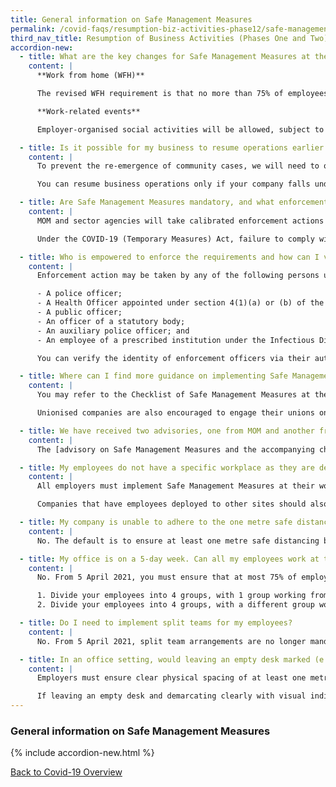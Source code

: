 ```yaml
---
title: General information on Safe Management Measures
permalink: /covid-faqs/resumption-biz-activities-phase12/safe-management-measures
third_nav_title: Resumption of Business Activities (Phases One and Two)
accordion-new:
  - title: What are the key changes for Safe Management Measures at the workplace that will take effect from 5 April 2021?
    content: |
      **Work from home (WFH)**

      The revised WFH requirement is that no more than 75% of employees who can WFH can be at the workplace at any point in time, from 50% previously. There is no longer a limit on the proportion of an individual employee’s working time that can be spent at the workplace. The mandatory split team requirement will also be removed.

      **Work-related events**

      Employer-organised social activities will be allowed, subject to the same rules as the community; i.e. gatherings of no more than 8 persons (and no multiple groups of 8 persons). Team bonding activities, for instance, will be allowed but only to a group of 8 persons. There is no change to the current provision for work-related events such as townhalls and workplan seminars, which remains capped at 50 persons.

  - title: Is it possible for my business to resume operations earlier if I have implemented all Safe Management Measures at my workplace?   
    content: |
      To prevent the re-emergence of community cases, we will need to open the economy gradually, and not all at once. In general, sectors that allow us to trade with the world and access critical supplies will start first. Sectors that attract high traffic and social interactions will have to wait and put in place additional safe measures before restarting progressively.

      You can resume business operations only if your company falls under [MTI’s list of activities and services](/permittedlist/) that can resume operations, and your company has implemented all required Safe Management Measures at your workplace.

  - title: Are Safe Management Measures mandatory, and what enforcement actions will MOM take against businesses that do not implement it?    
    content: |
      MOM and sector agencies will take calibrated enforcement actions based on the areas of non-compliance found. For workplaces that severely lack Safe Management Measures, we will direct employers to stop operations at the workplace. Employers will have to take steps to ensure that Safe Management Measures are in place before operations can resume.

      Under the COVID-19 (Temporary Measures) Act, failure to comply with Safe Management Measures is punishable with a fine of up to $10,000 or imprisonment of up to 6 months, or both. Repeated non-compliance is punishable with a fine of up to $20,000 or imprisonment of up to 12 months, or both.

  - title: Who is empowered to enforce the requirements and how can I verify the identity of enforcement officers inspecting my workplace?   
    content: |     
      Enforcement action may be taken by any of the following persons under the COVID-19 (Temporary Measures) Act:

      -	A police officer;
      -	A Health Officer appointed under section 4(1)(a) or (b) of the Infectious Diseases Act;
      -	A public officer;
      -	An officer of a statutory body;
      -	An auxiliary police officer; and
      -	An employee of a prescribed institution under the Infectious Diseases Act.

      You can verify the identity of enforcement officers via their authority cards or their public service identification cards.

  - title: Where can I find more guidance on implementing Safe Management Measures in the workplace?
    content: |
      You may refer to the Checklist of Safe Management Measures at the Workplace for Resumption of Business Activities [here](https://www.mom.gov.sg/-/media/mom/documents/covid-19/annex-b-checklist-of-safe-management-measures.pdf){:target="_blank"}, for an overview of the requirements that must be fulfilled prior to resuming business activities at the workplace. For more information, please refer [here](https://www.mom.gov.sg/covid-19/frequently-asked-questions/safe-management-measures){:target="_blank"}.

      Unionised companies are also encouraged to engage their unions on such arrangements.

  - title: We have received two advisories, one from MOM and another from the sector agency. Which one do we follow?  
    content: |
      The [advisory on Safe Management Measures and the accompanying checklist](https://www.mom.gov.sg/covid-19/requirements-for-safe-management-measures){:target="_blank"} issued by MOM are for workplaces in general. Where there may be sector-specific considerations, companies should also refer to the sector-specific advisories issued, over and above MOM’s advisory.

  - title: My employees do not have a specific workplace as they are deployed to client’s site to provide goods and services. How can I implement Safe Management Measures?   
    content: |
      All employers must implement Safe Management Measures at their workplaces for all employees and contractors.

      Companies that have employees deployed to other sites should also ensure that their employees comply with the Safe Management Measures put in place at these sites. In fact, some of the Safe Management Measures can be implemented by employers regardless of where employees are deployed, such as health monitoring.   

  - title: My company is unable to adhere to the one metre safe distancing requirement. Can I adopt other protective measures instead (e.g. installing acrylic dividers), in place of the one metre safe distancing requirement?  
    content: |
      No. The default is to ensure at least one metre safe distancing between persons at all times. While acrylic dividers or other physical barriers can be adopted alongside the safe distancing requirement to further mitigate droplet transmission risk between persons, they are not meant to be used as a substitute for the safe distancing requirement. Where physical barriers (e.g. acrylic dividers) are used, additional safeguards must be taken to minimise the risk of cross infection (e.g. frequent cleaning and disinfection of dividers to prevent fomite transmission).

  - title: My office is on a 5-day week. Can all my employees work at the office for 4 days a week, and then work from home for 1 day?
    content: |
      No. From 5 April 2021, you must ensure that at most 75% of employees who are able to work from home are at the workplace at any point in time. You can consider other arrangements that will meet this requirement, for instance:

      1. Divide your employees into 4 groups, with 1 group working from home for any given week.
      2. Divide your employees into 4 groups, with a different group working from home for each day Monday to Thursday, and all 4 groups working from home on Friday.

  - title: Do I need to implement split teams for my employees?
    content: |    
      No. From 5 April 2021, split team arrangements are no longer mandatory. Nonetheless, you can continue to adopt such arrangements for business continuity purposes.

  - title: In an office setting, would leaving an empty desk marked (e.g. with a cross) suffice for safe distancing? For barriers between workstations, are there guidelines for how high they need to be?  
    content: |
      Employers must ensure clear physical spacing of at least one metre between persons at all times and demarcate safe physical distances (at least one metre apart) with visual indicators or physical means such as barriers between work stations.

      If leaving an empty desk and demarcating clearly with visual indicators allows for at least one metre distancing between employees, such an approach can be considered. For barriers between workstations, while there are no specific height guidelines, the barriers should also facilitate the required safe physical distance of one metre apart.           
---
```


### General information on Safe Management Measures

{% include accordion-new.html %}

[Back to Covid-19 Overview](/covid/)
